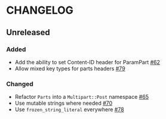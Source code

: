 # CHANGELOG

## Unreleased

### Added

- Add the ability to set Content-ID header for ParamPart [#62](https://github.com/socketry/multipart-post/pull/62)
- Allow mixed key types for parts headers [#79](https://github.com/socketry/multipart-post/pull/79)

### Changed

- Refactor `Parts` into a `Multipart::Post` namespace  [#65](https://github.com/socketry/multipart-post/pull/65)
- Use mutable strings where needed [#70](https://github.com/socketry/multipart-post/pull/70)
- Use `frozen_string_literal` everywhere [#78](https://github.com/socketry/multipart-post/pull/78)
